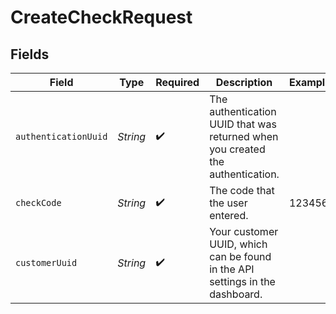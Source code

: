 # CreateCheckRequest


## Fields

| Field                                                                          | Type                                                                           | Required                                                                       | Description                                                                    | Example                                                                        |
| ------------------------------------------------------------------------------ | ------------------------------------------------------------------------------ | ------------------------------------------------------------------------------ | ------------------------------------------------------------------------------ | ------------------------------------------------------------------------------ |
| `authenticationUuid`                                                           | *String*                                                                       | :heavy_check_mark:                                                             | The authentication UUID that was returned when you created the authentication. |                                                                                |
| `checkCode`                                                                    | *String*                                                                       | :heavy_check_mark:                                                             | The code that the user entered.                                                | 123456                                                                         |
| `customerUuid`                                                                 | *String*                                                                       | :heavy_check_mark:                                                             | Your customer UUID, which can be found in the API settings in the dashboard.   |                                                                                |